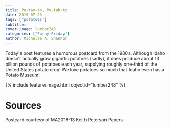 ```yaml
---
title: Po-tay-to, Po-tah-to
date: 2019-07-23
tags: ["potatoes"]
subtitle: 
cover-image: lumber248
categories: ["Funny Friday"]
author: Michelle A. Shannon
---
```


Today's post features a humorous postcard from the 1980s. Although Idaho doesn’t actually grow gigantic potatoes (sadly), it does produce about 13 billion pounds of potatoes each year, supplying roughly one-third of the United States potato crop! We love potatoes so much that Idaho even has a Potato Museum!

{% include feature/image.html objectid="lumber248" %}

# Sources

Postcard courtesy of MA2018-13 Keith Peterson Papers